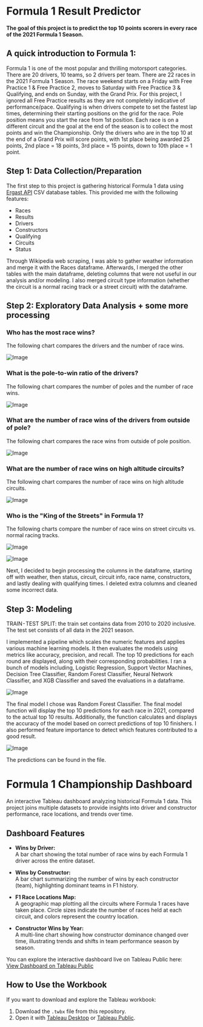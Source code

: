 # Formula 1 Result Predictor
**The goal of this project is to predict the top 10 points scorers in every race of the 2021 Formula 1 Season.**


## A quick introduction to Formula 1:
Formula 1 is one of the most popular and thrilling motorsport categories.  There are 20 drivers, 10 teams, so 2 drivers per team. There are 22 races in the 2021 Formula 1 Season. The race weekend starts on a Friday with Free Practice 1 & Free Practice 2, moves to Saturday with Free Practice 3 & Qualifying, and ends on Sunday, with the Grand Prix. For this project, I ignored all Free Practice results as they are not completely indicative of performance/pace. Qualifying is when drivers compete to set the fastest lap times, determining their starting positions on the grid for the race. Pole position means you start the race from 1st position. Each race is on a different circuit and the goal at the end of the season is to collect the most points and win the Championship. Only the drivers who are in the top 10 at the end of a Grand Prix will score points, with 1st place being awarded 25 points, 2nd place = 18 points, 3rd place = 15 points, down to 10th place = 1 point.

## Step 1: Data Collection/Preparation

The first step to this project is gathering historical Formula 1 data using [Ergast API](http://ergast.com/mrd/db/) CSV database tables. This provided me with the following features:

- Races 
- Results 
- Drivers
- Constructors
- Qualifying 
- Circuits
- Status

Through Wikipedia web scraping, I was able to gather weather information and merge it with the Races dataframe. Afterwards, I merged the other tables with the main dataframe, deleting columns that were not useful in our analysis and/or modeling. I also merged circuit type information (whether the circuit is a normal racing track or a street circuit) with the dataframe. 
## Step 2: Exploratory Data Analysis + some more processing

### Who has the most race wins?

The following chart compares the drivers and the number of race wins.

![Image](https://user-images.githubusercontent.com/100377723/256383117-d1f7f3bc-a8e3-4b36-9f1c-476638d14c3f.png)

### What is the pole-to-win ratio of the drivers?

The following chart compares the number of poles and the number of race wins.

![Image](https://user-images.githubusercontent.com/100377723/256383574-eedb9c8d-ceda-48a5-bf6a-fd88c90e09b5.png)

### What are the number of race wins of the drivers from outside of pole?

The following chart compares the race wins from outside of pole position.

![Image](https://user-images.githubusercontent.com/100377723/256383803-d261574d-da5d-48b8-b91c-66f50e1fc27d.png)

### What are the number of race wins on high altitude circuits?

The following chart compares the number of race wins on high altitude circuits.

![Image](https://user-images.githubusercontent.com/100377723/256383934-c1e604c6-5363-4395-91bf-68446f14b97d.png)

### Who is the "King of the Streets" in Formula 1?


The following charts compare the number of race wins on street circuits vs. normal racing tracks.

![Image](https://user-images.githubusercontent.com/100377723/256384511-a555afe6-4dd8-44a7-b2d9-899fdb75a8c9.png)



![Image](https://user-images.githubusercontent.com/100377723/256384526-4d5b3465-9301-471f-b333-2062d0854969.png)


Next, I decided to begin processing the columns in the dataframe, starting off with weather, then status, circuit, circuit info, race name, constructors, and lastly dealing with qualifying times. I deleted extra columns and cleaned some incorrect data.

## Step 3: Modeling

TRAIN - TEST SPLIT: the train set contains data from 2010 to 2020 inclusive. The test set consists of all data in the 2021 season.

I implemented a pipeline which scales the numeric features and applies various machine learning models. It then evaluates the models using metrics like accuracy, precision, and recall. The top 10 predictions for each round are displayed, along with their corresponding probabilities. I ran a bunch of models including, Logistic Regression, Support Vector Machines, Decision Tree Classifier, Random Forest Classifier, Neural Network Classifier, and XGB Classifier and saved the evaluations in a dataframe.

![Image](https://user-images.githubusercontent.com/100377723/256387678-3c4b2384-5712-40c3-805e-19088d4100f9.png)

The final model I chose was Random Forest Classifier. The final model function will display the top 10 predictions for each race in 2021, compared to the actual top 10 results. Additionally, the function calculates and displays the accuracy of the model based on correct predictions of top 10 finishers.  I also performed feature importance to detect which features contributed to a good result. 


![Image](https://user-images.githubusercontent.com/100377723/256389336-7e546b7c-869e-495c-a521-75425f11e6e0.png)

The predictions can be found in the file.

# Formula 1 Championship Dashboard
An interactive Tableau dashboard analyzing historical Formula 1 data.
This project joins multiple datasets to provide insights into driver and constructor performance, race locations, and trends over time.

## Dashboard Features

- **Wins by Driver:**  
  A bar chart showing the total number of race wins by each Formula 1 driver across the entire dataset.

- **Wins by Constructor:**  
  A bar chart summarizing the number of wins by each constructor (team), highlighting dominant teams in F1 history.

- **F1 Race Locations Map:**  
  A geographic map plotting all the circuits where Formula 1 races have taken place. Circle sizes indicate the number of races held at each circuit, and colors represent the country location.

- **Constructor Wins by Year:**  
  A multi-line chart showing how constructor dominance changed over time, illustrating trends and shifts in team performance season by season.

You can explore the interactive dashboard live on Tableau Public here:  
[View Dashboard on Tableau Public](https://public.tableau.com/views/Book1_17535576644430/Dashboard1?:language=en-US&publish=yes&:sid=&:redirect=auth&:display_count=n&:origin=viz_share_link)

## How to Use the Workbook

If you want to download and explore the Tableau workbook:

1. Download the `.twbx` file from this repository.  
2. Open it with [Tableau Desktop](https://www.tableau.com/products/desktop) or [Tableau Public](https://public.tableau.com/en-us/s/).


